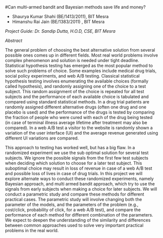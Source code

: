 #Can multi-armed bandit and Bayesian methods save life and money?

- Shaurya Kumar Shahi (BE/1413/2011), BIT Mesra
- Himanshu Rai Jain (BE/1383/2011) , BIT Mesra

*Project Guide: Dr. Sandip Dutta, H.O.D, CSE, BIT Mesra*


*Abstract*

The general problem of choosing the best alternative solution from several possible
ones comes up in different fields. Most real world problems involve complex
phenomenon and solution is needed under tight deadline. Statistical hypothesis
testing has emerged as the most popular method to solve such problems of
choice. Some examples include medical drug trials, social policy experiments,
and web A/B testing. Classical statistical hypothesis testing involves
enumerating the available choices (formally called hypothesis), and randomly
assigning one of the choice to a test subject. This random assignment of the
choice is repeated for all test subjects and the performance of each available
choice is tabulated and compared using standard statistical methods. In a drug
trial patients are randomly assigned different alternative drugs (often one
drug and one placebo is used) and the performance of the drugs is tested by
comparing the fraction of people who were cured with each of the drug being
tested (in case of terminal illness average lifetime after treatment may also
be compared). In a web A/B test a visitor to the website is randomly shown a
variation of the user interface (UI) and the average revenue generated using
different UI variations are compared. 

This approach to testing has worked well, but has a big flaw.
In a randomized experiment we use the sub optimal solution for several test
subjects. We ignore the possible signals from the first few test subjects when
deciding which solution to choose for a later test subject. This suboptimal
choice may result in loss of revenue in case of a web A/B test and possible
loss of lives in case of drug trials. In this project we will explore alternate
ways to conduct these randomized experiments, namely Bayesian approach, and
multi armed bandit approach, which try to use the signals from early subjects
when making a choice for later subjects. We will conduct a parametric study and
compare these methods for different practical cases. The parametric study will
involve changing both the parameter of the models, and the parameters of the
problem (e.g., cost/click, probability of click, for a web A/B test), and
compare the performance of each method for different combination of the
parameters. We expect to deepen the understanding of the similarity and
differences between common approaches used to solve very important practical
problems in the real world.
